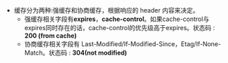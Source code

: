 - 缓存分为两种:强缓存和协商缓存，根据响应的 header 内容来决定。
	- 强缓存相关字段有**expires**，**cache-control**。如果cache-control与expires同时存在的话，cache-control的优先级高于expires。状态码 : **200 (from cache)**
	- 协商缓存相关字段有 Last-Modified/If-Modified-Since，Etag/If-None-Match。状态码 : **304(not modified)**